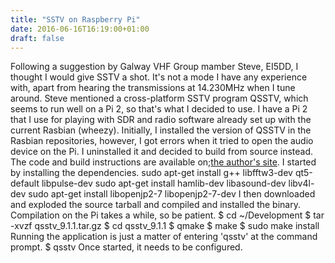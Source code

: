 ```yaml
---
title: "SSTV on Raspberry Pi"
date: 2016-06-16T16:19:00+01:00
draft: false
---
```

Following a suggestion by Galway VHF Group mamber Steve, EI5DD, I thought I would give SSTV a shot. It's not a mode I have any experience with, apart from hearing the transmissions at 14.230MHz when I tune around. Steve mentioned a cross-platform SSTV program QSSTV, which seems to run well on a Pi 2, so that's what I decided to use.
I have a Pi 2 that I use for playing with SDR and radio software already set up with the current Rasbian (wheezy). Initially, I installed the version of QSSTV in the Rasbian repositories, however, I got errors when it tried to open the audio device on the Pi. I uninstalled it and decided to build from source instead. The code and build instructions are available on;<a href=http://users.telenet.be/on4qz/>the author's site</a>.
I started by installing the dependencies.
sudo apt-get install g++ libfftw3-dev qt5-default libpulse-dev
sudo apt-get install hamlib-dev libasound-dev libv4l-dev
sudo apt-get install libopenjp2-7 libopenjp2-7-dev
I then downloaded and exploded the source tarball and compiled and installed the binary. Compilation on the Pi takes a while, so be patient.
$ cd ~/Development
$ tar -xvzf qsstv_9.1.1.tar.gz
$ cd qsstv_9.1.1
$ qmake
$ make
$ sudo make install
Running the application is just a matter of entering 'qsstv' at the command prompt.
$ qsstv
Once started, it needs to be configured.
